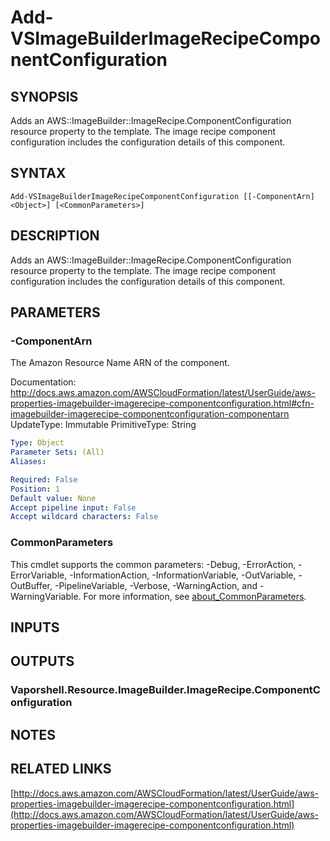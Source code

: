 # Add-VSImageBuilderImageRecipeComponentConfiguration

## SYNOPSIS
Adds an AWS::ImageBuilder::ImageRecipe.ComponentConfiguration resource property to the template.
The image recipe component configuration includes the configuration details of this component.

## SYNTAX

```
Add-VSImageBuilderImageRecipeComponentConfiguration [[-ComponentArn] <Object>] [<CommonParameters>]
```

## DESCRIPTION
Adds an AWS::ImageBuilder::ImageRecipe.ComponentConfiguration resource property to the template.
The image recipe component configuration includes the configuration details of this component.

## PARAMETERS

### -ComponentArn
The Amazon Resource Name ARN of the component.

Documentation: http://docs.aws.amazon.com/AWSCloudFormation/latest/UserGuide/aws-properties-imagebuilder-imagerecipe-componentconfiguration.html#cfn-imagebuilder-imagerecipe-componentconfiguration-componentarn
UpdateType: Immutable
PrimitiveType: String

```yaml
Type: Object
Parameter Sets: (All)
Aliases:

Required: False
Position: 1
Default value: None
Accept pipeline input: False
Accept wildcard characters: False
```

### CommonParameters
This cmdlet supports the common parameters: -Debug, -ErrorAction, -ErrorVariable, -InformationAction, -InformationVariable, -OutVariable, -OutBuffer, -PipelineVariable, -Verbose, -WarningAction, and -WarningVariable. For more information, see [about_CommonParameters](http://go.microsoft.com/fwlink/?LinkID=113216).

## INPUTS

## OUTPUTS

### Vaporshell.Resource.ImageBuilder.ImageRecipe.ComponentConfiguration
## NOTES

## RELATED LINKS

[http://docs.aws.amazon.com/AWSCloudFormation/latest/UserGuide/aws-properties-imagebuilder-imagerecipe-componentconfiguration.html](http://docs.aws.amazon.com/AWSCloudFormation/latest/UserGuide/aws-properties-imagebuilder-imagerecipe-componentconfiguration.html)

